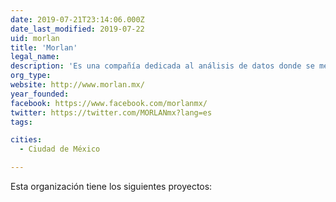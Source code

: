 ```yaml
---
date: 2019-07-21T23:14:06.000Z
date_last_modified: 2019-07-22
uid: morlan
title: 'Morlan'
legal_name: 
description: 'Es una compañía dedicada al análisis de datos donde se mezcla ciencia y matemáticas y una forma muy dinámica y agradable de visualizar.'
org_type: 
website: http://www.morlan.mx/
year_founded: 
facebook: https://www.facebook.com/morlanmx/
twitter: https://twitter.com/MORLANmx?lang=es
tags:

cities: 
  - Ciudad de México

---
```


Esta organización tiene los siguientes proyectos:


